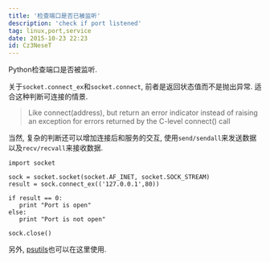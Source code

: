 ```yaml
---
title: '检查端口是否已被监听'
description: 'check if port listened'
tag: linux,port,service
date: 2015-10-23 22:23
id: Cz3NeseT
---
```


Python检查端口是否被监听.

关于`socket.connect_ex`和`socket.connect`, 前者是返回状态值而不是抛出异常. 适合这种判断可连接的情景.

> Like connect(address), but return an error indicator instead of raising an exception for errors returned by the C-level connect() call

当然, 复杂的判断还可以增加连接后和服务的交互, 使用`send/sendall`来发送数据以及`recv/recvall`来接收数据.


    import socket

    sock = socket.socket(socket.AF_INET, socket.SOCK_STREAM)
    result = sock.connect_ex(('127.0.0.1',80))

    if result == 0:
       print "Port is open"
    else:
       print "Port is not open"

    sock.close()

另外, [psutils](https://pypi.python.org/pypi/psutil)也可以在这里使用.
